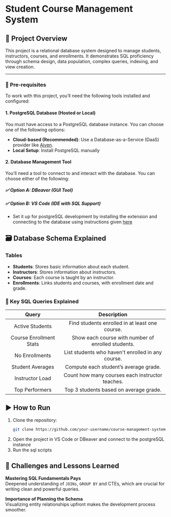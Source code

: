 # Student Course Management System

## 📘 Project Overview
This project is a relational database system designed to manage students, instructors, courses, and enrollments. 
It demonstrates SQL proficiency through schema design, data population, complex queries, indexing, and view creation.

---
### 🧰 Pre-requisites
To work with this project, you’ll need the following tools installed and configured:
#### 1. PostgreSQL Database (Hosted or Local)

You must have access to a PostgreSQL database instance. You can choose one of the following options:

- **Cloud-based (Recommended)**: Use a Database-as-a-Service (DaaS) provider like [Aiven](https://aiven.io/).
- **Local Setup**: Install PostgreSQL manually

#### 2. Database Management Tool

You’ll need a tool to connect to and interact with the database. You can choose either of the following:

##### ✅ Option A: DBeaver (GUI Tool)
##### ✅ Option B: VS Code (IDE with SQL Support)
- Set it up for postgreSQL development by installing the extension and connecting to the database using instructions given [here](https://marketplace.visualstudio.com/items?itemName=cweijan.vscode-postgresql-client2)

## 🗃️ Database Schema Explained

### Tables
- **Students**: Stores basic information about each student.
- **Instructors**: Stores information about instructors.
- **Courses**: Each course is taught by an instructor.
- **Enrollments**: Links students and courses, with enrollment date and grade.

### 📌 Key SQL Queries Explained

| Query | Description |
|:-----:|:-----:|
|Active Students | Find students enrolled in at least one course.
|Course Enrollment Stats | Show each course with number of enrolled students.
|No Enrollments | List students who haven't enrolled in any course.
|Student Averages | Compute each student’s average grade.
|Instructor Load | Count how many courses each instructor teaches.
|Top Performers | Top 3 students based on average grade.

## ▶️ How to Run

1. Clone the repository:
   ```bash
   git clone https://github.com/your-username/course-management-system.git

2. Open the project in VS Code or DBeaver and connect to the postgreSQL instance
3. Run the sql scripts

## 🚧 Challenges and Lessons Learned
 **Mastering SQL Fundamentals Pays**   
Deepened understanding of `JOINs`, `GROUP BY` and CTEs, which are crucial for writing clean and powerful queries.

**Importance of Planning the Schema**   
Visualizing entity relationships upfront makes the development process smoother.






